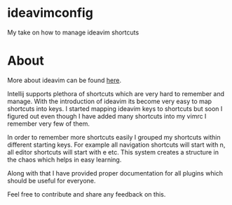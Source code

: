 # ideavimconfig
My take on how to manage ideavim shortcuts

# About
More about ideavim can be found [here](https://github.com/JetBrains/ideavim).

Intellij supports plethora of shortcuts which are very hard to remember and manage. With the introduction of ideavim its become very easy to map shortcuts into keys. I started mapping ideavim keys to shortcuts but soon I figured out even though I have added many shortcuts into my vimrc I remember very few of them. 

In order to remember more shortcuts easily I grouped my shortcuts within different starting keys. For example all navigation shortcuts will start with <leader>n, all editor shortcuts will start with <leader>e etc. This system creates a structure in the chaos which helps in easy learning.

Along with that I have provided proper documentation for all plugins which should be useful for everyone. 

Feel free to contribute and share any feedback on this.
